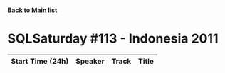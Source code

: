 #### [Back to Main list](index.md)
# SQLSaturday #113 - Indonesia 2011
Start Time (24h)|Speaker|Track|Title
---|---|---|---
